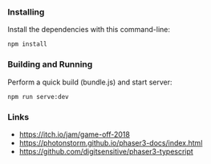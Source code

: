 ### Installing
Install the dependencies with this command-line:
```
npm install
```

### Building and Running
Perform a quick build (bundle.js) and start server:
```
npm run serve:dev
```

### Links
- https://itch.io/jam/game-off-2018
- https://photonstorm.github.io/phaser3-docs/index.html
- https://github.com/digitsensitive/phaser3-typescript
